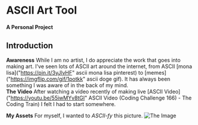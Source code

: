 # ASCII Art Tool

#### A Personal Project

## Introduction
**Awareness**
While I am no artist, I do appreciate the work that goes into making art. 
I've seen lots of ASCII art around the internet, from ASCII [mona lisa]("https://pin.it/3yJlvHF" ascii mona lisa pinterest) to [memes]("https://imgflip.com/gif/1potkk" ascii doge gif). It has always been something I was aware of in the back of my mind.  
**The Video**
After watching a video recently of making live [ASCII Video]("https://youtu.be/55iwMYv8tGI" ASCII Video (Coding Challenge 166) - The Coding Train) I felt I had to start somewhere.

**My Assets**
For myself, I wanted to *ASCII-fy* this picture.
![The Image]("./INPUT_FILES/alone_cafe.png")
